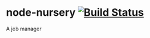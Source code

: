# node-nursery  [![Build Status](https://travis-ci.org/sdolard/node-nursery.png?branch=master)](https://travis-ci.org/sdolard/node-nursery)
A job manager
